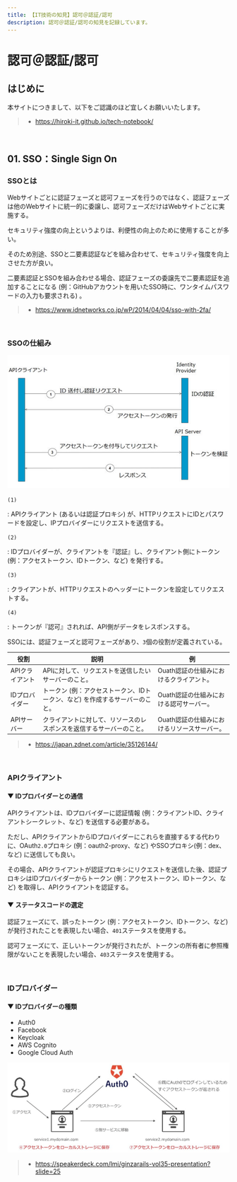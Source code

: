 ```yaml
---
title: 【IT技術の知見】認可＠認証/認可
description: 認可＠認証/認可の知見を記録しています。
---
```


# 認可＠認証/認可

## はじめに

本サイトにつきまして、以下をご認識のほど宜しくお願いいたします。

> - https://hiroki-it.github.io/tech-notebook/

<br>

## 01. SSO：Single Sign On

### SSOとは

Webサイトごとに認証フェーズと認可フェーズを行うのではなく、認証フェーズは他のWebサイトに統一的に委譲し、認可フェーズだけはWebサイトごとに実施する。

セキュリティ強度の向上というよりは、利便性の向上のために使用することが多い。

そのため別途、SSOと二要素認証などを組み合わせて、セキュリティ強度を向上させた方が良い。

二要素認証とSSOを組み合わせる場合、認証フェーズの委譲先で二要素認証を追加することになる (例：GitHubアカウントを用いたSSO時に、ワンタイムパスワードの入力も要求される) 。

> - https://www.idnetworks.co.jp/wP/2014/04/04/sso-with-2fa/

<br>

### SSOの仕組み

![sso](https://raw.githubusercontent.com/hiroki-it/tech-notebook-images/master/images/sso.jpg)

`(1)`

: APIクライアント (あるいは認証プロキシ) が、HTTPリクエストにIDとパスワードを設定し、IPプロバイダーにリクエストを送信する。

`(2)`

: IDプロバイダーが、クライアントを『認証』し、クライアント側にトークン (例：アクセストークン、IDトークン、など) を発行する。

`(3)`

: クライアントが、HTTPリクエストのヘッダーにトークンを設定してリクエストする。

`(4)`

: トークンが『認可』されれば、API側がデータをレスポンスする。

SSOには、認証フェーズと認可フェーズがあり、`3`個の役割が定義されている。

| 役割            | 説明                                                                         | 例                                          |
| --------------- | ---------------------------------------------------------------------------- | ------------------------------------------- |
| APIクライアント | APIに対して、リクエストを送信したいサーバーのこと。                          | Ouath認証の仕組みにおけるクライアント。     |
| IDプロバイダー  | トークン (例：アクセストークン、IDトークン、など) を作成するサーバーのこと。 | Ouath認証の仕組みにおける認可サーバー。     |
| APIサーバー     | クライアントに対して、リソースのレスポンスを返信するサーバーのこと。         | Ouath認証の仕組みにおけるリソースサーバー。 |

> - https://japan.zdnet.com/article/35126144/

<br>

### APIクライアント

#### ▼ IDプロバイダーとの通信

APIクライアントは、IDプロバイダーに認証情報 (例：クライアントID、クライアントシークレット、など) を送信する必要がある。

ただし、APIクライアントからIDプロバイダーにこれらを直接するする代わりに、OAuth`2.0`プロキシ (例：oauth2-proxy、など) やSSOプロキシ(例：dex、など) に送信しても良い。

その場合、APIクライアントが認証プロキシにリクエストを送信した後、認証プロキシはIDプロバイダーからトークン (例：アクセストークン、IDトークン、など) を取得し、APIクライアントを認証する。

#### ▼ ステータスコードの選定

認証フェーズにて、誤ったトークン (例：アクセストークン、IDトークン、など) が発行されたことを表現したい場合、`401`ステータスを使用する。

認可フェーズにて、正しいトークンが発行されたが、トークンの所有者に参照権限がないことを表現したい場合、`403`ステータスを使用する。

<br>

### IDプロバイダー

#### ▼ IDプロバイダーの種類

- Auth0
- Facebook
- Keycloak
- AWS Cognito
- Google Cloud Auth

![auth0_sso](https://raw.githubusercontent.com/hiroki-it/tech-notebook-images/master/images/auth0_sso.png)

> - https://speakerdeck.com/lmi/ginzarails-vol35-presentation?slide=25

<br>
